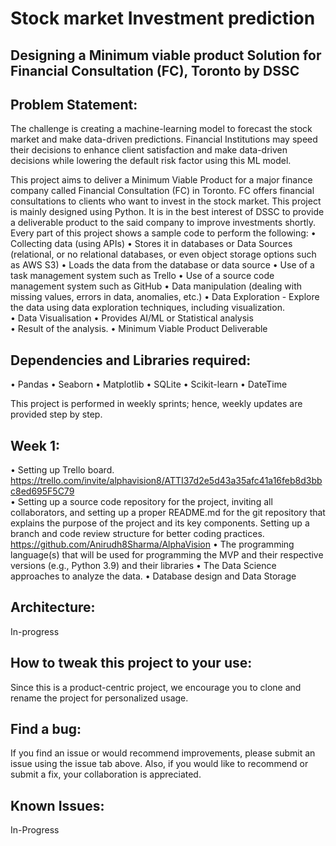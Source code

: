 # Stock market Investment prediction
## Designing a Minimum viable product Solution for Financial Consultation (FC), Toronto by DSSC

## Problem Statement:
  The challenge is creating a machine-learning model to forecast the stock market and make data-driven predictions. Financial Institutions may speed their decisions to enhance client satisfaction and make data-driven decisions while lowering the default risk factor using this ML model.
 
  This project aims to deliver a Minimum Viable Product for a major finance company called Financial Consultation (FC) in Toronto. FC offers financial consultations to clients who want to invest in the stock market. This project is mainly designed using Python. It is in the best interest of DSSC to provide a deliverable product to the said company to improve investments shortly. Every part of this project shows a sample code to perform the following:
•	Collecting data (using APIs) 
•	Stores it in databases or Data Sources (relational, or no relational databases, or even object storage options such as AWS S3) 
•	Loads the data from the database or data source 
•	Use of a task management system such as Trello 
•	Use of a source code management system such as GitHub
•	Data manipulation (dealing with missing values, errors in data, anomalies, etc.) 
•	Data Exploration - Explore the data using data exploration techniques, including visualization.  
•	Data Visualisation 
•	Provides AI/ML or Statistical analysis  
•	Result of the analysis. 
•	Minimum Viable Product Deliverable

## Dependencies and Libraries required:
•	Pandas
•	Seaborn
•	Matplotlib
•	SQLite
•	Scikit-learn
•	DateTime

This project is performed in weekly sprints; hence, weekly updates are provided step by step.

## Week 1:
•	Setting up Trello board. https://trello.com/invite/alphavision8/ATTI37d2e5d43a35afc41a16feb8d3bbc8ed695F5C79  
•	Setting up a source code repository for the project, inviting all collaborators, and setting up a proper README.md for the git repository that explains the purpose of the project and its key components. Setting up a branch and code review structure for better coding practices. https://github.com/Anirudh8Sharma/AlphaVision 
•	The programming language(s) that will be used for programming the MVP and their respective versions (e.g., Python 3.9) and their libraries
•	The Data Science approaches to analyze the data.
•	Database design and Data  Storage 




## Architecture: 
 In-progress







## How to tweak this project to your use:
Since this is a product-centric project, we encourage you to clone and rename the project for personalized usage. 
 
## Find a bug:
If you find an issue or would recommend improvements, please submit an issue using the issue tab above. Also, if you would like to recommend or submit a fix, your collaboration is appreciated.

## Known Issues:
In-Progress
